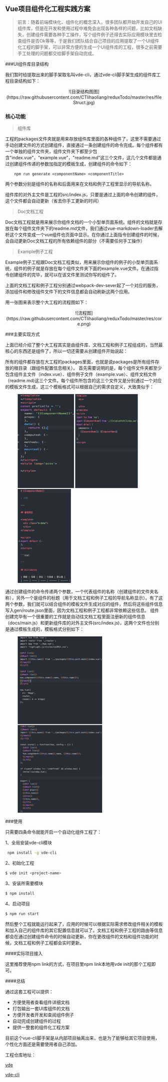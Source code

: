 ## Vue项目组件化工程实践方案

 > 前言：随着前端模块化、组件化的概念深入，很多团队都开始开发自己的UI组件库，但是在开发和使用过程中难免会出现各种各样的问题，比如文档缺失，创建组件需要各种手工操作，写个组件例子还得去实际应用模块里去检查组件是否Ok等等，于是我们团队结合自己项目的应用提取了一个UI组件化工程的脚手架，可以非常方便的生成一个UI组件库的工程，很多之前需要手工处理的问题都交给脚手架自动完成。
 
 
###UI组件库目录结构

我们暂时给提取出来的脚手架取名叫vde-cli，通过vde-cli脚手架生成的组件库工程目录结构如下：

 <center>
![目录结构图图](https://raw.githubusercontent.com/CTlihaoliang/reduxTodo/master/res/fileStruct.jpg)
</center>
 
### 核心功能

>组件库

工程的packages文件夹就是用来存放组件库里面的各种组件了，这里不需要通过手动创建文件的方式创建组件，直接通过一条创建组件的命令完成。每个组件都有一个单独的组件文件夹，组件文件夹下都至少包含"index.vue"，"example.vue"，"readme.md"这三个文件，这几个文件都是通过创建组件传递的参数加指定的模板生成，创建组件的命令如下：

```
	npm run generate <componentName> <componentTitle>
```
两个参数分别是组件的名称和后面用来在文档和例子工程里显示的导航名称。

组件库的对外主文件是工程的src/index.js，只要是通过上面的命令创建的组件，这个文件都会自动更新（省去你手工更新的时间）

>Doc文档工程

Doc文档工程就是用来展示你组件文档的一个小型单页面系统。组件的文档就是存放在每个组件文件夹下的readme.md文件，我们通过vue-markdown-loader去解析这个文件变成一个vue组件也页面中显示。在你通过上面指令创建组件的时候，会自动更新Doc文档工程的所有依赖组件的部分（不需要任何手工操作）

>Example例子工程

Example例子工程跟Doc文档工程类似，用来展示你组件的例子的小型单页面系统，组件的例子就是存放在每个组件文件夹下面的example.vue文件。在通过指令创建组件的完毕，就可以在该文件里测试你写的组件了。


上面的文档工程和例子工程分别通过webpack-dev-sever起了一个对应的服务，添加组件和修改组件文件下的文件信息都会自动刷新这两个应用。

用一张图来表示整个大工程的流程图如下：
<center>
![流程图](https://raw.githubusercontent.com/CTlihaoliang/reduxTodo/master/res/core.png)
</center>


###主要实现方式

上面已经介绍了整个大工程其实是由组件库、文档工程和例子工程组成的，当然最核心的东西还是组件了，所以一切还需要从创建组件开始说起：

所有的组件都存放在大工程的packages里面，也就是说packages是所有组件存放的根目录（跟组件配置信息相关）。
首先需要说明的是，每个组件文件夹都至少包含组件主文件（index.vue）、组件例子文件（example.vue）、组件文档文件（readme.md)这三个文件。每个组件所包含的这三个文件又是分别通过一个对应的模板文件生成，这三个模板格式可以根据自己的需求自定义，大致类似于：
<figure class="third">
    <img width="180px" height="300px" src="https://raw.githubusercontent.com/CTlihaoliang/reduxTodo/master/res/index.jpg">
    <img width="200px" height="300px" src="https://raw.githubusercontent.com/CTlihaoliang/reduxTodo/master/res/example.jpg">
    <img width="170px" height="300px "src="https://raw.githubusercontent.com/CTlihaoliang/reduxTodo/master/res/readme.jpg">
</figure>

通过创建组件的命令传递两个参数，一个代表组件的名称（创建组件的文件夹名称），另外一个是组件的标题（用于文档工程和例子工程的导航名称显示）。有了这两个参数，我们就可以结合组件的模板文件生成对应的组件，然后将这些组件信息写入gen/route.json里面，因为文档工程和例子工程都非常依赖这些信息。
组件创建完毕有一个很重要的工作就是自动往文档工程里面注册新的组件信息（docs/main.js）和更新组件库的对外主文件(src/index.js)，这两个文件也分别是通过模板生成的，模板格式分别如下：
<figure class="half">
    <img width="270px" height="280px" src="https://raw.githubusercontent.com/CTlihaoliang/reduxTodo/master/res/docmain.jpg">
    <img width="270px" height="280px" src="https://raw.githubusercontent.com/CTlihaoliang/reduxTodo/master/res/comindex.jpg">
</figure>


###使用

只需要四条命令就能开启一个自动化组件工程了：

1、全局安装vde-cli模块   
   
``` bash
 npm install -g vde-cli
```

2、初始化工程   
   
``` bash
$ vde init <project-name>
```

3、安装所需要模块   
   
``` bash
$ npm install
```

4、启动项目  
   
``` bash
$ npm run start
```
然后整个工程就能运行起来了，应用的时候可以根据实际需求修改组件相关的模板和加入自己的组件库的其它配置信息就可以了。文档工程和例子工程的路由等信息都会在通过创建组件命令的时候自动更新，你在更改组件的文档和组件功能的时候，文档工程和例子工程都会实时更新。


####实际项目接入

这里推荐使用npm link的方式，在项目里npm link本地用vde init的那个工程即可。

####总结

通过这套工程可以提供：
 
 - 方便使用者查看组件详细文档
 - 打包输出一套UI库组件的文档
 - 方便开发者开发和查阅组件例子
 - 自动完成创建组件的过程
 - 提供一整套的组件化工程方案
 
目前这个vue-cli脚手架是从内部项目抽离出来，也是为了能够给其它项目使用，个性化方面还是需要使用者自己添加。


工程仓库地址：

[vde](https://github.com/imust98/vde)

[vde-cli](https://github.com/imust98/vde-cli)

















  
  